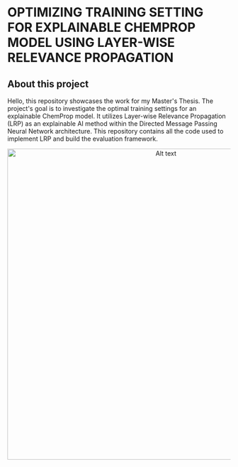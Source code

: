 # OPTIMIZING TRAINING SETTING FOR EXPLAINABLE CHEMPROP MODEL USING LAYER-WISE RELEVANCE PROPAGATION

## About this project
Hello, this repository showcases the work for my Master's Thesis. The project's goal is to investigate the optimal training settings for an explainable ChemProp model. It utilizes Layer-wise Relevance Propagation (LRP) as an explainable AI method within the Directed Message Passing Neural Network architecture. This repository contains all the code used to implement LRP and build the evaluation framework.

<p align="center">
  <img src="images/project_cover.png" alt="Alt text" width="700">
</p>
